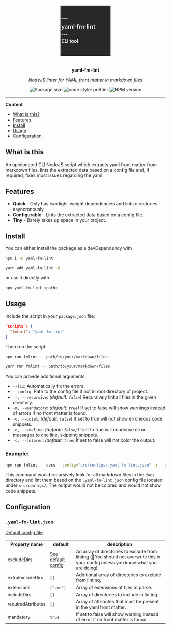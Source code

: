 <div align="center">
  <img src="assets/logo.png" alt="Project logo" height="160" />
  <br>
  <br>
  <p>
    <b>yaml-fm-lint</b>
  </p>
  <p>
     <i>NodeJS linter for YAML front matter in markdown files</i>
  </p>
  <p>

<!-- ![Dependencies](https://img.shields.io/depfu/dependencies/github/leneti/yaml-fm-lint) -->
![Package size](https://img.shields.io/bundlephobia/min/yaml-fm-lint?label=size)
![code style: prettier](https://img.shields.io/badge/code_style-prettier-ff69b4.svg)
![NPM version](https://img.shields.io/npm/v/yaml-fm-lint)

  </p>
</div>

---

**Content**

- [What is this?](#what-is-this)
- [Features](#features)
- [Install](#install)
- [Usage](#usage)
- [Configuration](#configuration)

## What is this

An opinionated CLI NodeJS script which extracts yaml front matter from markdown files, lints the extracted data based on a config file and, if required, fixes most issues regarding the yaml.

## Features

- **Quick** - Only has two light-weight dependencies and lints directories asyncronously.
- **Configurable** - Lints the extracted data based on a config file.
- **Tiny** - Barely takes up space in your project.

## Install

You can either install the package as a devDependency with
```sh
npm i -D yaml-fm-lint
```
```sh
yarn add yaml-fm-lint -D
```
or use it directly with 
```sh
npx yaml-fm-lint <path>
```

## Usage

Include the script in your `package.json` file:

```json
"scripts": {
  "fmlint": "yaml-fm-lint"
}
```

Then run the script:

```sh
npm run fmlint -- path/to/your/markdown/files
```
```sh
yarn run fmlint -- path/to/your/markdown/files
```

You can provide additional arguments:
- `--fix`: Automatically fix the errors.
- `--config`: Path to the config file if not in root directory of project.
- `-r, --recursive`: *(default: `false`)* Recursively lint all files in the given directory.
- `-m, --mandatory`: *(default: `true`)* If set to false will show warnings instead of errors if no front matter is found.
- `-q, --quiet`: *(default: `false`)* If set to true will not show erroneous code snippets.
- `-o, --oneline`: *(default: `false`)* If set to true will condense error messages to one line, skipping snippets.
- `-c, --colored`: *(default: `true`)* If set to false will not color the output.

### Example:
```sh
npm run fmlint -- docs --config="src/configs/.yaml-fm-lint.json" -r --oneline --colored=false
```
This command would recursively look for all markdown files in the `docs` directory and lint them based on the `.yaml-fm-lint.json` config file located under `src/configs/`. The output would not be colored and would not show code snippets.

## Configuration

### `.yaml-fm-lint.json`

[Default config file](https://github.com/leneti/yaml-fm-lint/blob/main/config/default.json)

| Property name      | default | description                                                                                                                       |
|--------------------|---------|-----------------------------------------------------------------------------------------------------------------------------------|
| excludeDirs        | [See default config](https://github.com/leneti/yaml-fm-lint/blob/main/config/default.json)   | An array of directories to exclude from linting (🛑You should not overwrite this in your config unless you know what you are doing) |
| extraExcludeDirs   | `[]`      | Additional array of directories to exclude from linting.                                                                       |
| extensions         | `[".md"]` | Array of extensions of files to parse.                                                                              |
| includeDirs        | `[]`      | Array of directories to include in linting.                                                                                    |
| requiredAttributes | `[]`      | Array of attributes that must be present in the yaml front matter.                                                             |
| mandatory          | `true`    | If set to false will show warning instead of error if no front matter is found.                                                 |
